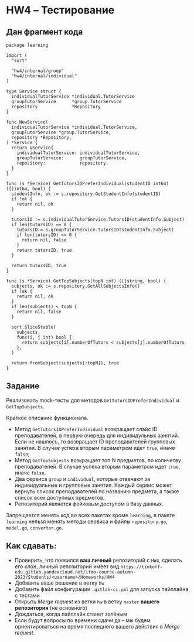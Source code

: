 # HW4 &ndash; Тестирование

## Дан фрагмент кода

```golang
package learning

import (
  "sort"

  "hw4/internal/group"
  "hw4/internal/individual"
)

type Service struct {
  individualTutorService *individual.TutorService
  groupTutorService      *group.TutorService
  repository             *Repository
}

func NewService(
  individualTutorService *individual.TutorService,
  groupTutorService *group.TutorService,
  repository *Repository,
) *Service {
  return &Service{
    individualTutorService: individualTutorService,
    groupTutorService:      groupTutorService,
    repository:             repository,
  }
}

func (s *Service) GetTutorsIDPreferIndividual(studentID int64) ([]int64, bool) {
  studentInfo, ok := s.repository.GetStudentInfo(studentID)
  if !ok {
    return nil, ok
  }

  tutorsID := s.individualTutorService.TutorsID(studentInfo.Subject)
  if len(tutorsID) == 0 {
    tutorsID = s.groupTutorService.TutorsID(studentInfo.Subject)
    if len(tutorsID) == 0 {
      return nil, false
    }
    return tutorsID, true
  }

  return tutorsID, true
}

func (s *Service) GetTopSubjects(topN int) ([]string, bool) {
  subjects, ok := s.repository.GetAllSubjectsInfo()
  if !ok {
    return nil, ok
  }
  if len(subjects) < topN {
    return nil, false
  }

  sort.SliceStable(
    subjects,
    func(i, j int) bool {
      return subjects[i].numberOfTutors < subjects[j].numberOfTutors
    },
  )

  return fromSubject(subjects[:topN]), true
}
```
## Задание

Реализовать mock-тесты для методов `GetTutorsIDPreferIndividual` и `GetTopSubjects`.

Краткое описание функционала.

* Метод `GetTutorsIDPreferIndividual` возвращает слайс ID преподавателей, в первую очередь для индивидульных занятий.
Если не нашлось, то возвращает ID преподавателей групповых занятий. В случае успеха вторым  параметром идет `true`,
иначе `false`;
* Метод `GetTopSubjects` возкращает топ N предметов, по количетву преподавателей. В случае успеха вторым  параметром идет `true`,
иначе `false`.
* Два сервиса `group` и `individual`, которые отвечают за индивидуальные и групповые занятия. Каждый сервис
может вернуть список преподавателей по названию предмета, а также список всех доступных предметов.
* Репозиторий является фейковым доступом в базу данных.

Запрещается менять код во всех пакетах кроме `learning`, в пакете `learning` нельзя менять методы сервиса
и файлы `repository.go`, `model.go`, `convertor.go`.

## Как сдавать:

* Проверить, что появился **ваш личный** репозиторий с `HW4`, сделать его клон,
личный репозиторий имеет вид `https://tinkoff-edu.gitlab.yandexcloud.net/itmo-course-autumn-2023/Students/<username>/Homeworks/HW4`
* Добавить ваше решение в ветку `hw`
* Добавить файл конфигурации `.gitlab-ci.yml` для запуска пайплайна с тестами
* Открыть _Merge request_ из ветки `hw` в ветку `master` **вашего репозитория** (не основного)
* Дождаться, когда пайплайн станет зелёным
* Если будут вопросы по времени сдачи дз &ndash; мы будем ориентироваться на время последнего вашего действия в _Merge request_.
